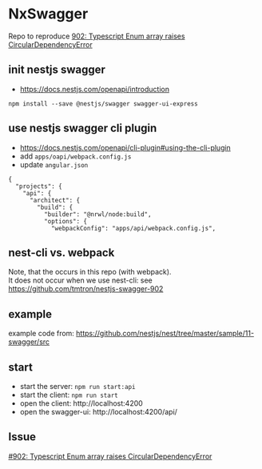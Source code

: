 # NxSwagger

Repo to reproduce [902: Typescript Enum array raises CircularDependencyError](https://github.com/nestjs/swagger/issues/902)

## init nestjs swagger
* https://docs.nestjs.com/openapi/introduction

`npm install --save @nestjs/swagger swagger-ui-express`

## use nestjs swagger cli plugin
* https://docs.nestjs.com/openapi/cli-plugin#using-the-cli-plugin
* add `apps/oapi/webpack.config.js`
* update `angular.json`
```
{
  "projects": {
    "api": {
      "architect": {
        "build": {
          "builder": "@nrwl/node:build",
          "options": {
            "webpackConfig": "apps/api/webpack.config.js",

```

## nest-cli vs. webpack
Note, that the occurs in this repo (with webpack).  
It does not occur when we use nest-cli: 
see https://github.com/tmtron/nestjs-swagger-902


## example
example code from: https://github.com/nestjs/nest/tree/master/sample/11-swagger/src

## start
* start the server: `npm run start:api`
* start the client: `npm run start`
* open the client: http://localhost:4200
* open the swagger-ui: http://localhost:4200/api/


## Issue
[#902: Typescript Enum array raises CircularDependencyError](
https://github.com/nestjs/swagger/issues/902)

